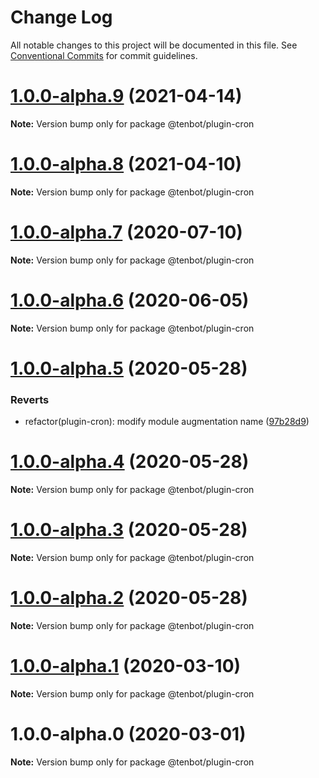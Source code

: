 # Change Log

All notable changes to this project will be documented in this file.
See [Conventional Commits](https://conventionalcommits.org) for commit guidelines.

# [1.0.0-alpha.9](https://github.com/tenbot/tenbot/compare/v1.0.0-alpha.8...v1.0.0-alpha.9) (2021-04-14)

**Note:** Version bump only for package @tenbot/plugin-cron

# [1.0.0-alpha.8](https://github.com/tenbot/tenbot/compare/v1.0.0-alpha.7...v1.0.0-alpha.8) (2021-04-10)

**Note:** Version bump only for package @tenbot/plugin-cron

# [1.0.0-alpha.7](https://github.com/tenbot/tenbot/compare/v1.0.0-alpha.6...v1.0.0-alpha.7) (2020-07-10)

**Note:** Version bump only for package @tenbot/plugin-cron

# [1.0.0-alpha.6](https://github.com/tenbot/tenbot/compare/v1.0.0-alpha.5...v1.0.0-alpha.6) (2020-06-05)

**Note:** Version bump only for package @tenbot/plugin-cron

# [1.0.0-alpha.5](https://github.com/tenbot/tenbot/compare/v1.0.0-alpha.4...v1.0.0-alpha.5) (2020-05-28)

### Reverts

- refactor(plugin-cron): modify module augmentation name ([97b28d9](https://github.com/tenbot/tenbot/commit/97b28d9672d63f08c525a39e1abf94db95e2c217))

# [1.0.0-alpha.4](https://github.com/tenbot/tenbot/compare/v1.0.0-alpha.3...v1.0.0-alpha.4) (2020-05-28)

**Note:** Version bump only for package @tenbot/plugin-cron

# [1.0.0-alpha.3](https://github.com/tenbot/tenbot/compare/v1.0.0-alpha.2...v1.0.0-alpha.3) (2020-05-28)

**Note:** Version bump only for package @tenbot/plugin-cron

# [1.0.0-alpha.2](https://github.com/tenbot/tenbot/compare/v1.0.0-alpha.1...v1.0.0-alpha.2) (2020-05-28)

**Note:** Version bump only for package @tenbot/plugin-cron

# [1.0.0-alpha.1](https://github.com/tenbot/tenbot/compare/v1.0.0-alpha.0...v1.0.0-alpha.1) (2020-03-10)

**Note:** Version bump only for package @tenbot/plugin-cron

# 1.0.0-alpha.0 (2020-03-01)

**Note:** Version bump only for package @tenbot/plugin-cron
